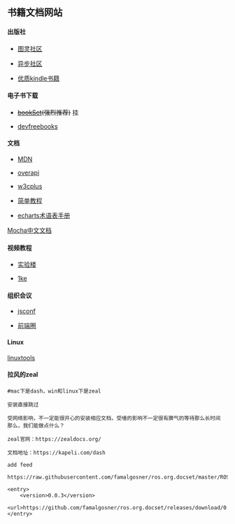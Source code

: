 ##  书籍文档网站


#### 出版社

* [图灵社区](http://www.ituring.com.cn/)

* [异步社区](https://www.epubit.com/)

* [优质kindle书籍](https://sobooks.cc/)

#### 电子书下载

* ~~[bookSet](https://bookset.me/)(强烈推荐)~~ 挂

* [devfreebooks](https://devfreebooks.github.io/)

#### 文档

* [MDN](https://developer.mozilla.org/zh-CN/)

* [overapi](http://overapi.com/)

* [w3cplus](https://www.w3cplus.com/)

* [简单教程](https://www.twle.cn/)

* [echarts术语表手册](https://echarts.apache.org/zh/cheat-sheet.html)

[Mocha中文文档](https://segmentfault.com/a/1190000011362879)

#### 视频教程

* [实验楼](https://www.shiyanlou.com/courses/)

* [1ke](http://1ke.co/login)

#### 组织会议

* [jsconf](https://jsconfchina.com/)

* [前端圈](https://fequan.com/)

#### Linux

[linuxtools](https://linuxtools-rst.readthedocs.io/zh_CN/latest/base/index.html)


#### 拉风的zeal
```
#mac下是dash，win和linux下是zeal

安装直接跳过

受网络影响，不一定能很开心的安装相应文档，受墙的影响不一定很有脾气的等待那么长时间
那么，我们能做点什么？

zeal官网：https://zealdocs.org/

文档地址：https://kapeli.com/dash

add feed

https://raw.githubusercontent.com/famalgosner/ros.org.docset/master/ROS.xml

<entry>
    <version>0.0.3</version>
    <url>https://github.com/famalgosner/ros.org.docset/releases/download/0.0.3/ROS.tgz</url>
</entry>
```